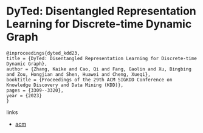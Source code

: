 # DyTed: Disentangled Representation Learning for Discrete-time Dynamic Graph

```
@inproceedings{dyted_kdd23,
title = {DyTed: Disentangled Representation Learning for Discrete-time Dynamic Graph},
author = {Zhang, Kaike and Cao, Qi and Fang, Gaolin and Xu, Bingbing and Zou, Hongjian and Shen, Huawei and Cheng, Xueqi},
booktitle = {Proceedings of the 29th ACM SIGKDD Conference on Knowledge Discovery and Data Mining (KDD)},
pages = {3309--3320},
year = {2023}
}
```

links
- [acm](https://dl.acm.org/doi/10.1145/3580305.3599319)
